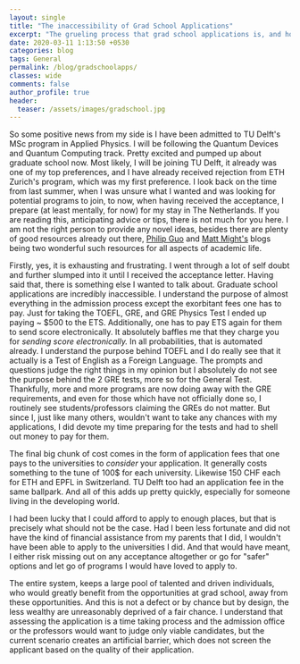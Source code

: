 ```yaml
---
layout: single
title: "The inaccessibility of Grad School Applications"
excerpt: "The grueling process that grad school applications is, and how it is inaccessible by design"
date: 2020-03-11 1:13:50 +0530
categories: blog
tags: General
permalink: /blog/gradschoolapps/
classes: wide
comments: false
author_profile: true
header:
  teaser: /assets/images/gradschool.jpg
---
```


So some positive news from my side is I have been admitted to TU Delft's MSc program in Applied Physics. I will be following the Quantum Devices and Quantum Computing track. Pretty excited and pumped up about graduate school now. Most likely, I will be joining TU Delft, it already was one of my top preferences, and I have already received rejection from ETH Zurich's program, which was my first preference. I look back on the time from last summer, when I was unsure what I wanted and was looking for potential programs to join, to now, when having received the acceptance, I prepare (at least mentally, for now) for my stay in The Netherlands. If you are reading this, anticipating advice or tips, there is not much for you here. I am not the right person to provide any novel ideas, besides there are plenty of good resources already out there, [Philip Guo](http://pgbovine.net/index.html) and [Matt Might's](http://matt.might.net/articles/) blogs being two wonderful such resources for all aspects of academic life.

Firstly, yes, it is exhausting and frustrating. I went through a lot of self doubt and further slumped into it until I received the acceptance letter. Having said that, there is something else I wanted to talk about. Graduate school applications are incredibly inaccessible. I understand the purpose of almost everything in the admission process except the exorbitant fees one has to pay. Just for taking the TOEFL, GRE, and GRE Physics Test I ended up paying ~ $500 to the ETS. Additionally, one has to pay ETS again for them to send score electronically. It absolutely baffles me that they charge you for *sending score electronically.* In all probabilities, that is automated already. I understand the purpose behind TOEFL and I do really see that it actually is a Test of English as a Foreign Language. The prompts and questions judge the right things in my opinion but I absolutely do not see the purpose behind the 2 GRE tests, more so for the General Test. Thankfully, more and more programs are now doing away with the GRE requirements, and even for those which have not officially done so, I routinely see students/professors claiming the GREs do not matter. But since I, just like many others, wouldn't want to take any chances with my applications, I did devote my time preparing for the tests and had to shell out money to pay for them.

The final big chunk of cost comes in the form of application fees that one pays to the universities to *consider* your application. It generally costs something to the tune of 100$ for each university. Likewise 150 CHF each for ETH and EPFL in Switzerland. TU Delft too had an application fee in the same ballpark. And all of this adds up pretty quickly, especially for someone living in the developing world.

I had been lucky that I could afford to apply to enough places, but that is precisely what should not be the case. Had I been less fortunate and did not have the kind of financial assistance from my parents that I did, I wouldn't have been able to apply to the universities I did. And that would have meant, I either risk missing out on any acceptance altogether or go for "safer" options and let go of programs I would have loved to apply to.

The entire system, keeps a large pool of talented and driven individuals, who would greatly benefit from the opportunities at grad school, away from these opportunities. And this is not a defect or by chance but by design, the less wealthy are unreasonably deprived of a fair chance. I understand that assessing the application is a time taking process and the admission office or the professors would want to judge only viable candidates, but the current scenario creates an artificial barrier, which does not screen the applicant based on the quality of their application.
